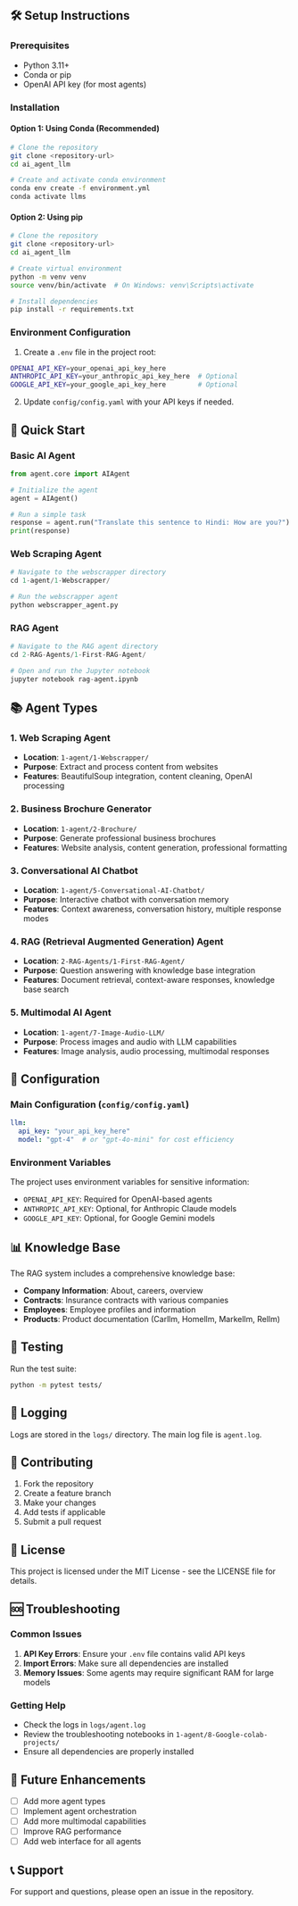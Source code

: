 ## 🛠️ Setup Instructions

### Prerequisites

- Python 3.11+
- Conda or pip
- OpenAI API key (for most agents)

### Installation

#### Option 1: Using Conda (Recommended)

```bash
# Clone the repository
git clone <repository-url>
cd ai_agent_llm

# Create and activate conda environment
conda env create -f environment.yml
conda activate llms
```

#### Option 2: Using pip

```bash
# Clone the repository
git clone <repository-url>
cd ai_agent_llm

# Create virtual environment
python -m venv venv
source venv/bin/activate  # On Windows: venv\Scripts\activate

# Install dependencies
pip install -r requirements.txt
```

### Environment Configuration

1. Create a `.env` file in the project root:
```bash
OPENAI_API_KEY=your_openai_api_key_here
ANTHROPIC_API_KEY=your_anthropic_api_key_here  # Optional
GOOGLE_API_KEY=your_google_api_key_here        # Optional
```

2. Update `config/config.yaml` with your API keys if needed.

## 🚀 Quick Start

### Basic AI Agent

```python
from agent.core import AIAgent

# Initialize the agent
agent = AIAgent()

# Run a simple task
response = agent.run("Translate this sentence to Hindi: How are you?")
print(response)
```

### Web Scraping Agent

```python
# Navigate to the webscrapper directory
cd 1-agent/1-Webscrapper/

# Run the webscrapper agent
python webscrapper_agent.py
```

### RAG Agent

```python
# Navigate to the RAG agent directory
cd 2-RAG-Agents/1-First-RAG-Agent/

# Open and run the Jupyter notebook
jupyter notebook rag-agent.ipynb
```

## 📚 Agent Types

### 1. Web Scraping Agent
- **Location**: `1-agent/1-Webscrapper/`
- **Purpose**: Extract and process content from websites
- **Features**: BeautifulSoup integration, content cleaning, OpenAI processing

### 2. Business Brochure Generator
- **Location**: `1-agent/2-Brochure/`
- **Purpose**: Generate professional business brochures
- **Features**: Website analysis, content generation, professional formatting

### 3. Conversational AI Chatbot
- **Location**: `1-agent/5-Conversational-AI-Chatbot/`
- **Purpose**: Interactive chatbot with conversation memory
- **Features**: Context awareness, conversation history, multiple response modes

### 4. RAG (Retrieval Augmented Generation) Agent
- **Location**: `2-RAG-Agents/1-First-RAG-Agent/`
- **Purpose**: Question answering with knowledge base integration
- **Features**: Document retrieval, context-aware responses, knowledge base search

### 5. Multimodal AI Agent
- **Location**: `1-agent/7-Image-Audio-LLM/`
- **Purpose**: Process images and audio with LLM capabilities
- **Features**: Image analysis, audio processing, multimodal responses

## 🔧 Configuration

### Main Configuration (`config/config.yaml`)

```yaml
llm:
  api_key: "your_api_key_here"
  model: "gpt-4"  # or "gpt-4o-mini" for cost efficiency
```

### Environment Variables

The project uses environment variables for sensitive information:

- `OPENAI_API_KEY`: Required for OpenAI-based agents
- `ANTHROPIC_API_KEY`: Optional, for Anthropic Claude models
- `GOOGLE_API_KEY`: Optional, for Google Gemini models

## 📊 Knowledge Base

The RAG system includes a comprehensive knowledge base:

- **Company Information**: About, careers, overview
- **Contracts**: Insurance contracts with various companies
- **Employees**: Employee profiles and information
- **Products**: Product documentation (Carllm, Homellm, Markellm, Rellm)

## 🧪 Testing

Run the test suite:

```bash
python -m pytest tests/
```

## 📝 Logging

Logs are stored in the `logs/` directory. The main log file is `agent.log`.

## 🤝 Contributing

1. Fork the repository
2. Create a feature branch
3. Make your changes
4. Add tests if applicable
5. Submit a pull request

## 📄 License

This project is licensed under the MIT License - see the LICENSE file for details.

## 🆘 Troubleshooting

### Common Issues

1. **API Key Errors**: Ensure your `.env` file contains valid API keys
2. **Import Errors**: Make sure all dependencies are installed
3. **Memory Issues**: Some agents may require significant RAM for large models

### Getting Help

- Check the logs in `logs/agent.log`
- Review the troubleshooting notebooks in `1-agent/8-Google-colab-projects/`
- Ensure all dependencies are properly installed

## 🔮 Future Enhancements

- [ ] Add more agent types
- [ ] Implement agent orchestration
- [ ] Add more multimodal capabilities
- [ ] Improve RAG performance
- [ ] Add web interface for all agents

## 📞 Support

For support and questions, please open an issue in the repository.